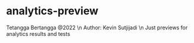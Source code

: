 # analytics-preview
Tetangga Bertangga @2022 \n
Author: Kevin Sutjijadi \n
Just previews for analytics results and tests
